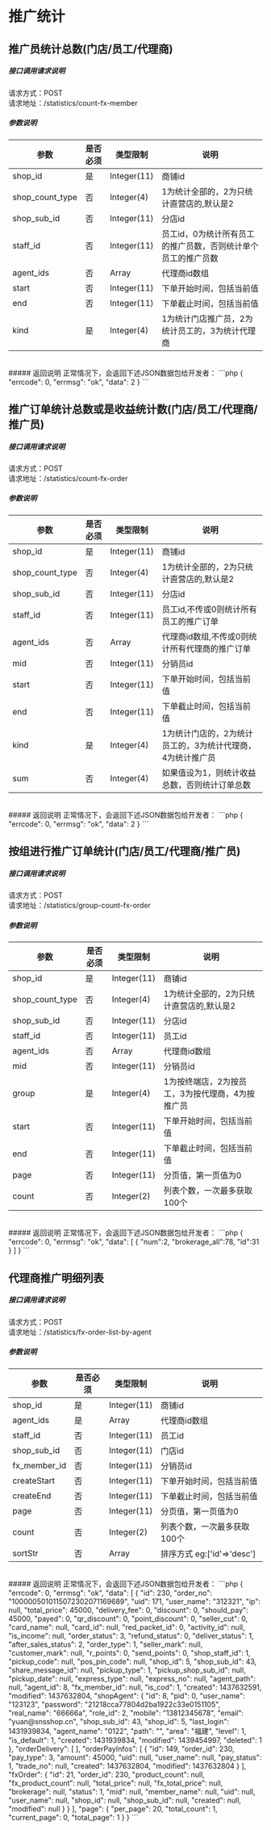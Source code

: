 # 推广统计

## __推广员统计总数(门店/员工/代理商)__
##### 接口调用请求说明
请求方式：POST
<br  />
请求地址：/statistics/count-fx-member
<br  />
##### 参数说明
| 参数 | 是否必须 | 类型限制 | 说明 |
| -- | -- | -- | -- |
| shop_id|是|Integer(11)|商铺id|
| shop_count_type|否|Integer(4)|1为统计全部的，2为只统计直营店的,默认是2|
| shop_sub_id|否|Integer(11)|分店id|
| staff_id|否|Integer(11)|员工id，0为统计所有员工的推广员数，否则统计单个员工的推广员数|
| agent_ids|否|Array|代理商id数组|
| start|否|Integer(11)|下单开始时间，包括当前值|
| end|否|Integer(11)|下单截止时间，包括当前值|
| kind|是|Integer(4)|1为统计门店推广员，2为统计员工的，3为统计代理商|

<br  />
##### 返回说明
正常情况下，会返回下述JSON数据包给开发者：
```php
{
    "errcode": 0,
    "errmsg": "ok",
    "data": 2
}
```
<br  />


## __推广订单统计总数或是收益统计数(门店/员工/代理商/推广员)__
##### 接口调用请求说明
请求方式：POST
<br  />
请求地址：/statistics/count-fx-order
<br  />
##### 参数说明
| 参数 | 是否必须 | 类型限制 | 说明 |
| -- | -- | -- | -- |
| shop_id|是|Integer(11)|商铺id|
| shop_count_type|否|Integer(4)|1为统计全部的，2为只统计直营店的,默认是2|
| shop_sub_id|否|Integer(11)|分店id|
| staff_id|否|Integer(11)|员工id,不传或0则统计所有员工的推广订单|
| agent_ids|否|Array|代理商id数组,不传或0则统计所有代理商的推广订单|
| mid|否|Integer(11)|分销员id|
| start|否|Integer(11)|下单开始时间，包括当前值|
| end|否|Integer(11)|下单截止时间，包括当前值|
| kind|是|Integer(4)|1为统计门店的，2为统计员工的，3为统计代理商，4为统计推广员|
| sum|否|Integer(4)|如果值设为1，则统计收益总数，否则统计订单总数|

<br  />
##### 返回说明
正常情况下，会返回下述JSON数据包给开发者：
```php
{
    "errcode": 0,
    "errmsg": "ok",
    "data": 2
}
```
<br  />


## __按组进行推广订单统计(门店/员工/代理商/推广员)__
##### 接口调用请求说明
请求方式：POST
<br  />
请求地址：/statistics/group-count-fx-order
<br  />
##### 参数说明
| 参数 | 是否必须 | 类型限制 | 说明 |
| -- | -- | -- | -- |
| shop_id|是|Integer(11)|商铺id|
| shop_count_type|否|Integer(4)|1为统计全部的，2为只统计直营店的,默认是2|
| shop_sub_id|否|Integer(11)|分店id|
| staff_id|否|Integer(11)|员工id|
| agent_ids|否|Array|代理商id数组|
| mid|否|Integer(11)|分销员id|
| group|是|Integer(4)|1为按终端店，2为按员工，3为按代理商，4为按推广员|
| start|否|Integer(11)|下单开始时间，包括当前值|
| end|否|Integer(11)|下单截止时间，包括当前值|
| page | 否 | Integer(11) | 分页值，第一页值为0 |
| count | 否 | Integer(2) | 列表个数，一次最多获取100个 |

<br  />
##### 返回说明
正常情况下，会返回下述JSON数据包给开发者：
```php
{
    "errcode": 0,
    "errmsg": "ok",
    "data": [
      {
        "num":2,
        "brokerage_all":78,
        "id":31
      }
    ]
}
```
<br  />


## __代理商推广明细列表__
##### 接口调用请求说明
请求方式：POST
<br  />
请求地址：/statistics/fx-order-list-by-agent
<br  />
##### 参数说明
| 参数 | 是否必须 | 类型限制 | 说明 |
| -- | -- | -- | -- |
| shop_id|是|Integer(11)|商铺id|
| agent_ids|是|Array|代理商id数组|
| staff_id|否|Integer(11)|员工id|
| shop_sub_id|否|Integer(11)|门店id|
| fx_member_id|否|Integer(11)|分销员id|
| createStart|否|Integer(11)|下单开始时间，包括当前值|
| createEnd|否|Integer(11)|下单截止时间，包括当前值|
| page | 否 | Integer(11) | 分页值，第一页值为0 |
| count | 否 | Integer(2) | 列表个数，一次最多获取100个 |
| sortStr | 否 | Array | 排序方式 eg:['id'=>'desc'] |

<br  />
##### 返回说明
正常情况下，会返回下述JSON数据包给开发者：
```php
{
    "errcode": 0,
    "errmsg": "ok",
    "data": [
        {
            "id": 230,
            "order_no": "1000005010115072302071169689",
            "uid": 171,
            "user_name": "312321",
            "ip": null,
            "total_price": 45000,
            "delivery_fee": 0,
            "discount": 0,
            "should_pay": 45000,
            "payed": 0,
            "qr_discount": 0,
            "point_discount": 0,
            "seller_cut": 0,
            "card_name": null,
            "card_id": null,
            "red_packet_id": 0,
            "activity_id": null,
            "is_income": null,
            "order_status": 3,
            "refund_status": 0,
            "deliver_status": 1,
            "after_sales_status": 2,
            "order_type": 1,
            "seller_mark": null,
            "customer_mark": null,
            "r_points": 0,
            "send_points": 0,
            "shop_staff_id": 1,
            "pickup_code": null,
            "pos_pin_code": null,
            "shop_id": 5,
            "shop_sub_id": 43,
            "share_message_id": null,
            "pickup_type": 1,
            "pickup_shop_sub_id": null,
            "pickup_date": null,
            "express_type": null,
            "express_no": null,
            "agent_path": null,
            "agent_id": 8,
            "fx_member_id": null,
            "is_cod": 1,
            "created": 1437632591,
            "modified": 1437632804,
            "shopAgent": {
                "id": 8,
                "pid": 0,
                "user_name": "123123",
                "password": "21218cca77804d2ba1922c33e0151105",
                "real_name": "66666a",
                "role_id": 2,
                "mobile": "13812345678",
                "email": "yuan@snsshop.cn",
                "shop_sub_id": 43,
                "shop_id": 5,
                "last_login": 1431939834,
                "agent_name": "0122",
                "path": "",
                "area": "福建",
                "level": 1,
                "is_default": 1,
                "created": 1431939834,
                "modified": 1439454997,
                "deleted": 1
            },
            "orderDelivery": [ ],
            "orderPayInfos": [
                {
                    "id": 149,
                    "order_id": 230,
                    "pay_type": 3,
                    "amount": 45000,
                    "uid": null,
                    "user_name": null,
                    "pay_status": 1,
                    "trade_no": null,
                    "created": 1437632804,
                    "modified": 1437632804
                }
            ],
            "fxOrder": {
                "id": 21,
                "order_id": 230,
                "product_count": null,
                "fx_product_count": null,
                "total_price": null,
                "fx_total_price": null,
                "brokerage": null,
                "status": 1,
                "mid": null,
                "member_name": null,
                "uid": null,
                "user_name": null,
                "shop_id": null,
                "shop_sub_id": null,
                "created": null,
                "modified": null
            }
        }
    ],
    "page": {
        "per_page": 20,
        "total_count": 1,
        "current_page": 0,
        "total_page": 1
    }
}
```
<br  />

